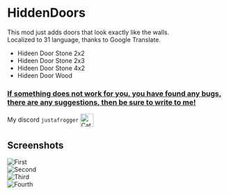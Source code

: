 # HiddenDoors

This mod just adds doors that look exactly like the walls.<br>
Localized to 31 language, thanks to Google Translate.

* Hideen Door Stone 2x2
* Hideen Door Stone 2x3
* Hideen Door Stone 4x2
* Hideen Door Wood

### <ins>If something does not work for you, you have found any bugs, there are any suggestions, then be sure to write to me!</ins>

My discord ```justafrogger```
<img alt="Cat" height="30" src="https://media.tenor.com/bWUeVRqW9-IAAAAi/fast-cat-cat-excited.gif" align="center"/>

## Screenshots <br>

![First](https://i.imgur.com/JThAl7h.png)<br>
![Second](https://i.imgur.com/wnyQJGY.png)<br>
![Third](https://i.imgur.com/yXprNZ9.png)<br>
![Fourth](https://i.imgur.com/IYjCdKD.png)<br>